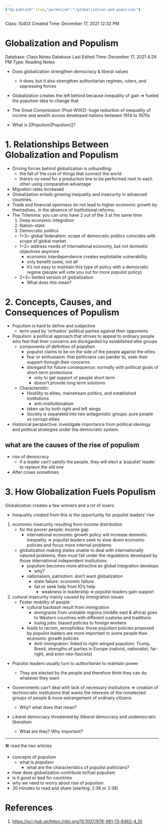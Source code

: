 ```yaml
---
{"dg-publish":true,"permalink":"/globalization-and-populism/"}
---
```


Class: IS403
Created Time: December 17, 2021 12:32 PM
# Globalization and Populism

Database: Class Notes Database
Last Edited Time: December 17, 2021 4:26 PM
Type: Reading Notes

- Does globalization strengthen democracy & liberal values
    - it does, but it also strengthen authoritarian regimes, rulers, and oppressing forces
- Globalization creates the left behind because inequality of gain ⇒ fueled the populism idea to change that
- The Great Compression (Post-WW2): huge reduction of inequality of income and wealth across developed nations between 1914 to 1970s

- What is [[Populism\|Populism]]?

# 1. Relationships Between Globalization and Populism

- Driving forces behind globalization is unbundling:
    - the fall of the cost of things that connect the world
    - there’s no need for a production line to be performed next to each other using comparative advantage
- Migration rates increased
- Globalization entails growing inequality and insecurity in advanced countries.
- Trade and financial openness do not lead to higher economic growth
by themselves, in the absence of institutional reforms.
- The Trilemma: you can only have 2 out of the 3 at the same time
    1. Deep economic integration
    2. Nation-state
    3. Democratic politics
    - 1+3= global federalism: scope of democratic politics coincides with scope of global market
    - 1+2= address needs of international economy, but not domestic objectives anymore
        - economic interdependence creates exploitable vulnerability
        - only benefit some, not all
        - it’s not easy to maintain this type of policy with a democratic regime (people will vote you out for more populist policy)
    - 2+3= limited version of globalization
        - What does this mean?

# 2. Concepts, Causes, and Consequences of Populism

- Populism is hard to define and subjective
    - term used by ‘orthadox’ political parties against their opponents
- Populism: a political approach that strives to appeal to ordinary people who feel that their concerns are disregarded by established elite groups
    - components of definition of populism
        - populist claims to be on the side of the people against the elites
        - fear or enthusiasm: that politicians can pander to, seek their support through their concerns
        - disregard for future consequence: normally with political goals of short-term protections
            - only to get support of people short term
            - doesn’t provide long term solutions
    - Characteristic:
        - Hostility to elites, mainstream politics, and established institutions
            - anti-institutionalism
        - taken up by both right and left wings
        - Society is separated into two antagonistic groups: pure people vs corrupt elites
- Historical perspective: investigate importance from political ideology and political strategies under the democratic system.

## what are the causes of the rise of populism

- rise of democracy
    - if a leader can’t satisfy the people, they will elect a ‘populist’ leader to replace the old one
- After crises sometimes

# 3. How Globalization Fuels Populism

Globalization creates a few winners and a lot of losers

- Inequality created from this is the opportunity for populist leaders’ rise
1. economic insecurity resulting from income distribution
    - for the poorer people: income gap
        - international economic growth policy will increase domestic inequality ⇒ populist leaders seek to slow down economic policies and focus more internal problems
    - globalization making states unable to deal with internationally natured problems, then must fall under the regulations developed by those international independent institutions
        - populism becomes more attractive as global integration develops
            - why?
        - nationalism, patriotism: don’t want globalization
            - state failure: economic failure
            - fail or seek help from IO’s help
                - weakness in leadership ⇒ populist leaders gain support
2. cultural insecurity mainly caused by immigration issues
    - Foster mobility of people
        - cultural backlash result from immigration
            - immigrants from unstable regions (middle east & africa) goes to Western countries with different customs and traditions
            - losing jobs: biased policies to foreign workers
        - leads to racism, xenophobia: those populism policies proposed by populist leaders are more important to some people than economic growth policies
            - Anti-immigration: linked to right-winged populism: Trump, Brexit, strengths of parties in Europe (nativist, nationalist, far-right, and even neo-fascists)

- Populist leaders usually turn to authoritarian to maintain power
    - They are elected by the people and therefore think they can do whatever they want

- Governments can’t deal with lack of necessary institutions ⇒ creation of technocratic institutions that wants the interests of the nonelected groups of people & more estrangement of ordinary citizens
    - Why? what does that mean?
- Liberal democracy threatened by illiberal democracy and undemocratic liberalism
    - What are they? Why important?

---


🛠 read the two articles

- concepts of populism
    - what is populism
        - what are the characteristics of populist politicians?
- How does globalization contribute to/fuel populism
- is it good or bad for countries
- why we need to worry about rise of populism
- 30 minutes to read and share (starting: 2:36 or 2:38)

# References
1. https://sci-hub.se/https://doi.org/10.1007/978-981-13-6462-4_10